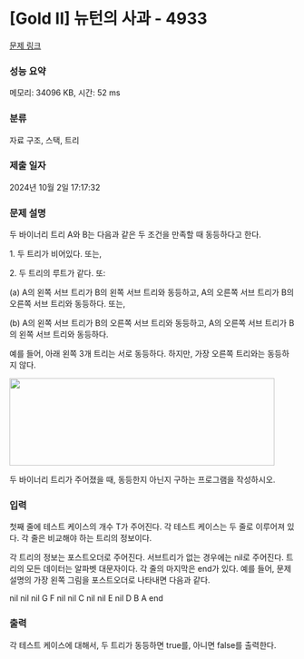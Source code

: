 # [Gold II] 뉴턴의 사과 - 4933 

[문제 링크](https://www.acmicpc.net/problem/4933) 

### 성능 요약

메모리: 34096 KB, 시간: 52 ms

### 분류

자료 구조, 스택, 트리

### 제출 일자

2024년 10월 2일 17:17:32

### 문제 설명

<p>
	두 바이너리 트리 A와 B는 다음과 같은 두 조건을 만족할 때 동등하다고 한다.</p>

<p>
	1. 두 트리가 비어있다. 또는,</p>
<p>
	2. 두 트리의 루트가 같다. 또:</p>
<p>(a) A의 왼쪽 서브 트리가 B의 왼쪽 서브 트리와 동등하고, A의 오른쪽 서브 트리가 B의 오른쪽 서브 트리와 동등하다. 또는,</p>
<p>(b) A의 왼쪽 서브 트리가 B의 오른쪽 서브 트리와 동등하고, A의 오른쪽 서브 트리가 B의 왼쪽 서브 트리와 동등하다.</p>

<p>
	예를 들어, 아래 왼쪽 3개 트리는 서로 동등하다. 하지만, 가장 오른쪽 트리와는 동등하지 않다.</p>

<p>
	<img alt="" src="https://www.acmicpc.net/upload/images/tree(1).png" style="width: 467px; height: 154px;"></p>

<p>
	두 바이너리 트리가 주어졌을 때, 동등한지 아닌지 구하는 프로그램을 작성하시오.</p>

### 입력 

 <p>
	첫째 줄에 테스트 케이스의 개수 T가 주어진다. 각 테스트 케이스는 두 줄로 이루어져 있다. 각 줄은 비교해야 하는 트리의 정보이다.</p>

<p>
	각 트리의 정보는 포스트오더로 주어진다. 서브트리가 없는 경우에는 nil로 주어진다. 트리의 모든 데이터는 알파벳 대문자이다. 각 줄의 마지막은 end가 있다. 예를 들어, 문제 설명의 가장 왼쪽 그림을 포스트오더로 나타내면 다음과 같다.</p>

<p>
	nil nil nil G F nil nil C nil nil E nil D B A end</p>

### 출력 

 <p>
	각 테스트 케이스에 대해서, 두 트리가 동등하면 true를, 아니면 false를 출력한다.</p>

